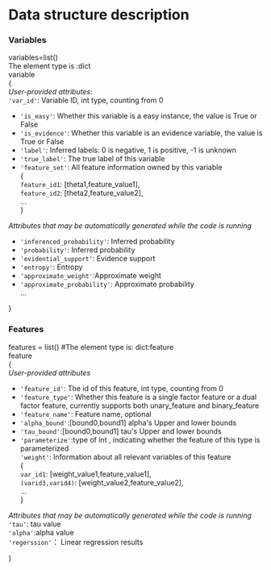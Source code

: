 # Data structure description     
### Variables

variables=list()   
The element type is :dict    
variable                      
{                        
  *User-provided attributes*:                              
    `'var_id'`:     Variable ID, int type, counting from 0                     
*    `'is_easy'`:    Whether this variable is a easy instance, the value is True or False                  
*    `'is_evidence'`:  Whether this variable is an evidence variable, the value is True or False
*    `'label'`:  Inferred labels: 0 is negative, 1 is positive, -1 is unknown               
*    `'true_label'`:  The true label of this variable                                 
*    `'feature_set'`:    All feature information owned by this variable                 
    {      
      `feature_id1`: [theta1,feature_value1],                  
      `feature_id2`: [theta2,feature_value2],                     
      ...                      
    }   

  *Attributes that may be automatically generated while the code is running*        
*    `'inferenced_probability'`: Inferred probability   
*    `'probability'`:   Inferred probability             
*    `'evidential_support'`: Evidence support   
*    `'entropy'`: Entropy   
*    `'approximate_weight'`:Approximate weight   
*    `'approximate_probability'`: Approximate   probability      
  ...              
            
}

### Features    

features  = list()      #The element type is: dict:feature         
feature             
{                     
  *User-provided attributes*   
*    `'feature_id'`: The id of this feature, int type, counting from 0      
*    `'feature_type'`: Whether this feature is a single factor feature or a dual factor feature, currently supports both unary_feature and binary_feature            
*    `'feature_name'`: Feature name, optional              
*    `'alpha_bound'`:[bound0,bound1] alpha's Upper and lower bounds  
*    `'tau_bound'`:[bound0,bound1] tau's Upper and lower bounds      
*    `'parameterize'`:type of int , indicating whether the feature of this type is parameterized     
    `'weight'`:  Information about all relevant variables of this  feature                                                               
    {            
      `var_id1`:        [weight_value1,feature_value1],                         
     `(varid3,varid4)`: [weight_value2,feature_value2],                               
      ...                
    }    

*Attributes that may be automatically generated while the code is running*    
    `'tau'`: tau value   
    `'alpha'`:alpha value     
 `'regerssion'`： Linear regression results          
            
}

